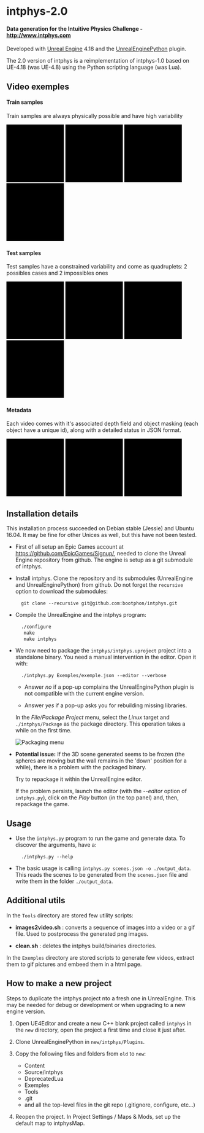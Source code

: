 # intphys-2.0 #

#### Data generation for the Intuitive Physics Challenge - http://www.intphys.com ####

Developed with
[Unreal Engine](https://www.unrealengine.com/what-is-unreal-engine-4)
4.18 and the [UnrealEnginePython](https://github.com/20tab/UnrealEnginePython)
plugin.

The 2.0 version of intphys is a reimplementation of intphys-1.0 based on UE-4.18 (was
UE-4.8) using the Python scripting language (was Lua).


## Video exemples ##

#### Train samples ####

Train samples are always physically possible and have high variability

<img src="Exemples/gif/train_1.gif" width="150"> <img src="Exemples/gif/train_2.gif" width="150"> <img src="Exemples/gif/train_3.gif" width="150"> <img src="Exemples/gif/train_4.gif" width="150">


#### Test samples ####

Test samples have a constrained variability and come as quadruplets: 2
possibles cases and 2 impossibles ones

<img src="Exemples/gif/test_1.gif" width="150"> <img src="Exemples/gif/test_2.gif" width="150"> <img src="Exemples/gif/test_3.gif" width="150"> <img src="Exemples/gif/test_4.gif" width="150">


#### Metadata ####

Each video comes with it's associated depth field and object masking
(each object have a unique id), along with a detailed status in JSON
format.

<img src="Exemples/gif/meta_1.gif" width="150"> <img src="Exemples/gif/meta_2.gif" width="150"> <img src="Exemples/gif/meta_3.gif" width="150">


## Installation details ##

This installation process succeeded on Debian stable (Jessie) and
Ubuntu 16.04. It may be fine for other Unices as well, but this have
not been tested.

* First of all setup an Epic Games account at
  https://github.com/EpicGames/Signup/, needed to clone the Unreal
  Engine repository from github. The engine is setup as a git
  submodule of intphys.

* Install intphys. Clone the repository and its submodules
  (UnrealEngine and UnrealEnginePython) from github. Do not forget the
  `recursive` option to download the submodules:

        git clone --recursive git@github.com:bootphon/intphys.git

* Compile the UnrealEngine and the intphys program:

        ./configure
         make
         make intphys

* We now need to package the `intphys/intphys.uproject` project
  into a standalone binary. You need a manual intervention in the
  editor. Open it with:

        ./intphys.py Exemples/exemple.json --editor --verbose

  * Answer *no* if a pop-up complains the UnrealEnginePython plugin is
    not compatible with the current engine version.

  * Answer *yes* if a pop-up asks you for rebuilding missing libraries.

  In the *File/Package Project* menu, select the *Linux* target and
  `./intphys/Package` as the package directory. This operation takes a
  while on the first time.

  ![Packaging menu](https://docs.unrealengine.com/latest/images/Engine/Basics/Projects/Packaging/packaging_menu.jpg)


* **Potential issue:** If the 3D scene generated seems to be frozen
  (the spheres are moving but the wall remains in the 'down' position
  for a while), there is a problem with the packaged binary.

  Try to repackage it within the UnrealEngine editor.

  If the problem persists, launch the editor (with the *--editor*
  option of `intphys.py`), click on the *Play* button (in the top
  panel) and, then, repackage the game.


## Usage ##

* Use the `intphys.py` program to run the game and generate data. To
  discover the arguments, have a:

        ./intphys.py --help

* The basic usage is calling `intphys.py scenes.json -o
  ./output_data`. This reads the scenes to be generated from the
  `scenes.json` file and write them in the folder `./output_data`.


## Additional utils ##

In the `Tools` directory are stored few utility scripts:

* **images2video.sh** : converts a sequence of images into a video or
  a gif file. Used to postprocess the generated png images.

* **clean.sh** : deletes the intphys build/binaries directories.

In the `Exemples` directory are stored scripts to generate few videos,
extract them to gif pictures and embeed them in a html page.


## How to make a new project

Steps to duplicate the intphys project nto a fresh one in
UnrealEngine. This may be needed for debug or development or when
upgrading to a new engine version.

1. Open UE4Editor and create a new C++ blank project called `intphys`
   in the `new` directory, open the project a first time and
   close it just after.

2. Clone UnrealEnginePython in `new/intphys/Plugins`.

3. Copy the following files and folders from `old` to `new`:

    - Content
    - Source/intphys
    - DeprecatedLua
    - Exemples
    - Tools
    - .git
    - and all the top-level files in the git repo (.gitignore,
      configure, etc...)

4. Reopen the project. In Project Settings / Maps & Mods, set up the
   default map to intphysMap.
